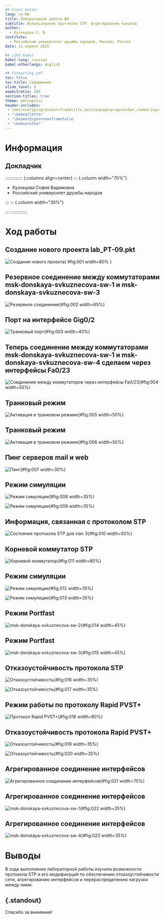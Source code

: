 ```yaml
---
## Front matter
lang: ru-RU
title: Лабораторная работы №9
subtitle: Использование протокола STP. Агрегирование каналов
author:
  - Кузнецова С. В.
institute:
  - Российский университет дружбы народов, Москва, Россия
date: 11 апреля 2025

## i18n babel
babel-lang: russian
babel-otherlangs: english

## Formatting pdf
toc: false
toc-title: Содержание
slide_level: 2
aspectratio: 169
section-titles: true
theme: metropolis
header-includes:
 - \metroset{progressbar=frametitle,sectionpage=progressbar,numbering=fraction}
 - '\makeatletter'
 - '\beamer@ignorenonframefalse'
 - '\makeatother'
---
```


# Информация

## Докладчик

:::::::::::::: {.columns align=center}
::: {.column width="70%"}

  * Кузнецова София Вадимовна
  * Российский университет дружбы народов

:::
::: {.column width="30%"}

:::
::::::::::::::

# Ход работы

## Создание нового проекта lab_PT-09.pkt

![Создание нового проекта](image/1.png){ #fig:001 width=80% }

## Резервное соединение между коммутаторами msk-donskaya-svkuznecova-sw-1 и msk-donskaya-svkuznecova-sw-3

![Резервное соединение](image/2.png){#fig:002 width=65%}

## Порт на интерфейсе Gig0/2 

![Транковый порт](image/3.png){#fig:003 width=40%}

## Теперь соединение между коммутаторами msk-donskaya-svkuznecova-sw-1 и msk-donskaya-svkuznecova-sw-4 сделаем через интерфейсы Fa0/23

![Соединение между коммутаторов через интерфейсы Fa0/23](image/4.png){#fig:004 width=55%}

## Транковый режим

![Активация в транковом режиме](image/5.png){#fig:005 width=50%}

## Транковый режим

![Активация в транковом режиме](image/6.png){#fig:006 width=50%}

## Пинг серверов mail и web

![Пинг](image/7.png){#fig:007 width=30%}

## Режим симуляции

![Режим симуляции](image/8.png){#fig:008 width=35%}

![Режим симуляции](image/9.png){#fig:009 width=35%}

## Информация, связанная с протоколом STP

![Cостояние протокола STP для vlan 3](image/10.png){#fig:010 width=50%}

## Корневой коммутатор STP 

![Корневой коммутатор](image/11.png){#fig:011 width=80%}

## Режим симуляции

![Режим симуляции](image/12.png){#fig:012 width=35%}

![Режим симуляции](image/13.png){#fig:013 width=35%}

## Режим Portfast 

![msk-donskaya-svkuznecova-sw-2](image/14.png){#fig:014 width=45%}

## Режим Portfast 

![msk-donskaya-svkuznecova-sw-3](image/15.png){#fig:015 width=45%}

## Отказоустойчивость протокола STP 

![Отказоустойчивость](image/16.png){#fig:016 width=35%}

![Отказоустойчивость](image/17.png){#fig:017 width=35%}

## Режим работы по протоколу Rapid PVST+

![Протокол Rapid PVST+](image/18.png){#fig:018 width=80%}

## Отказоустойчивость протокола Rapid PVST+ 

![Отказоустойчивость](image/19.png){#fig:019 width=35%}

![Отказоустойчивость](image/20.png){#fig:020 width=35%}

## Агрегированное соединение интерфейсов 

![Агрегированное соединение интерфейсов](image/21.png){#fig:021 width=70%}

## Агрегированное соединение интерфейсов 

![msk-donskaya-svkuznecova-sw-1](image/22.png){#fig:022 width=35%}

## Агрегированное соединение интерфейсов 

![msk-donskaya-svkuznecova-sw-4](image/23.png){#fig:023 width=35%}

# Выводы

В ходе выполнения лабораторной работы изучила возможности протокола STP и его модификаций по обеспечению отказоустойчивости сети, агрегированию интерфейсов и перераспределению нагрузки между ними.

## {.standout}

Спасибо за внимание!
